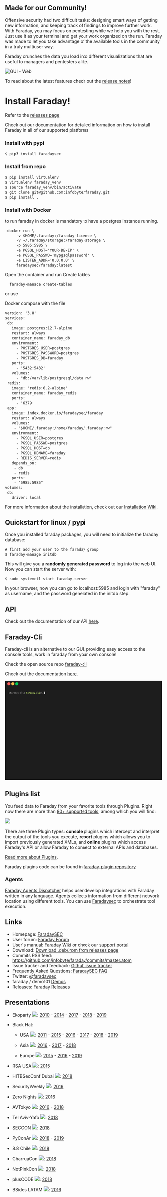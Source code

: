 
## Made for our Community!

Offensive security had two difficult tasks: designing smart ways of getting new information, and keeping track of findings to improve further work. With Faraday, you may focus on pentesting while we help you with the rest. Just use it as your terminal and get your work organized on the run.
Faraday was made to let you take advantage of the available tools in the community in a truly multiuser way.

Faraday crunches the data you load into different visualizations that are useful to managers and pentesters alike.

![GUI - Web](https://docs.faradaysec.com/images/activity-dashboard/Activity_Dashboard.png)




To read about the latest features check out the [release notes](https://github.com/infobyte/faraday/blob/master/RELEASE.md)!


# Install Faraday!

Refer to the [releases page](https://github.com/infobyte/faraday/releases)

Check out our documentation for detailed information on how to install Faraday in all of our supported platforms

### Install with pypi
```shell
$ pip3 install faradaysec
```

### Install from repo
```shell
$ pip install virtualenv
$ virtualenv faraday_venv
$ source faraday_venv/bin/activate
$ git clone git@github.com:infobyte/faraday.git
$ pip install .
```
### Install with Docker

to run faraday in docker is mandatory to have a postgres instance running.

```shell
 docker run \
     -v $HOME/.faraday:/faraday-license \
     -v ~/.faraday/storage:/faraday-storage \
     -p 5985:5985 \
     -e PGSQL_HOST='YOUR-DB-IP' \
     -e PGSQL_PASSWD='mypgsqlpassword' \
     -e LISTEN_ADDR='0.0.0.0' \
     faradaysec/faraday:latest
  ```

Open the container and run Create tables

```shell
  faraday-manace create-tables
 ```


or use

Docker compose with the file
 ```shell
version: '3.8'
services:
  db:
    image: postgres:12.7-alpine
    restart: always
    container_name: faraday_db
    environment:
      - POSTGRES_USER=postgres
      - POSTGRES_PASSWORD=postgres
      - POSTGRES_DB=faraday
    ports:
      - '5432:5432'
    volumes:
      - "db:/var/lib/postgresql/data:rw"
  redis:
    image: 'redis:6.2-alpine'
    container_name: faraday_redis
    ports:
      - '6379'
  app:
    image: index.docker.io/faradaysec/faraday
    restart: always
    volumes:
     - "$HOME/.faraday:/home/faraday/.faraday:rw"
    environment:
      - PGSQL_USER=postgres
      - PGSQL_PASSWD=postgres
      - PGSQL_HOST=db
      - PGSQL_DBNAME=faraday
      - REDIS_SERVER=redis
    depends_on:
     - db
     - redis
    ports:
     - "5985:5985"
volumes:
  db:
    driver: local
 ```

For more information about the installation, check out our [Installation Wiki](https://github.com/infobyte/faraday/wiki/Install-Guide).

## Quickstart for linux / pypi

Once you installed faraday packages, you will need to initialize the faraday database:

```shell
# first add your user to the faraday group
$ faraday-manage initdb
```

This will give you a **randomly generated password** to log into the web UI.
Now you can start the server with:

```
$ sudo systemctl start faraday-server
```

In your browser, now you can go to localhost:5985 and login with "faraday" as username, and the password generated in the initdb step.


## API

Check out the documentation of our API [here](https://api.faradaysec.com/).

## Faraday-Cli
Faraday-cli is an alternative to our GUI, providing easy access to the console tools, work in faraday from your own console!

Check the open source repo [faraday-cli](https://github.com/infobyte/faraday-cli)

Check out the documentation [here](https://docs.faraday-cli.faradaysec.com/).


![Example](./docs/images/general.gif)



## Plugins list

You feed data to Faraday from your favorite tools through Plugins. Right now there are more than [80+ supported tools](https://github.com/infobyte/faraday/wiki/Plugin-List), among which you will find:

![](https://raw.github.com/wiki/infobyte/faraday/images/plugins/Plugins.png)

There are three Plugin types: **console** plugins which intercept and interpret the output of the tools you execute, **report** plugins which allows you to import previously generated XMLs, and **online** plugins which access Faraday's API or allow Faraday to connect to external APIs and databases.

[Read more about Plugins](http://github.com/infobyte/faraday/wiki/Plugin-List).

Faraday plugins code can be found in [faraday-plugin repository](https://github.com/infobyte/faraday_plugins)

### Agents

[Faraday Agents Dispatcher](https://github.com/infobyte/faraday_agent_dispatcher) helps user develop integrations with Faraday written in any language.
Agents collects information from different network location using different tools. You can use [Faradaysec](https://www.faradaysec.com) to orchestrate tool execution.


## Links

* Homepage: [FaradaySEC](https://www.faradaysec.com)
* User forum: [Faraday Forum](https://github.com/infobyte/faraday/issues)
* User's manual: [Faraday Wiki](https://docs.faradaysec.com) or check our [support portal](https://support.faradaysec.com/portal/home)
* Download: [Download .deb/.rpm from releases page](https://github.com/infobyte/faraday/releases)
* Commits RSS feed: https://github.com/infobyte/faraday/commits/master.atom
* Issue tracker and feedback: [Github issue tracker](https://github.com/infobyte/faraday/issues)
* Frequently Asked Questions: [FaradaySEC FAQ](https://docs.faradaysec.com/FAQ/)
* Twitter: [@faradaysec](https://twitter.com/faradaysec)
* faraday / demo101 [Demos](https://demo101.faradaysec.com/#/login)
* Releases: [Faraday Releases](https://github.com/infobyte/faraday/releases/)

## Presentations

* Ekoparty ![](https://raw.github.com/wiki/infobyte/faraday/images/flags/argentina.png):
    [2010](http://vimeo.com/16516987) -
    [2014](https://www.youtube.com/watch?v=_j0T2S6Ppfo) -
    [2017](http://blog.infobytesec.com/2017/10/ekoparty-2017-review_23.html) -
    [2018](http://blog.infobytesec.com/2018/10/ekoparty-2018-review_18.html) -
    [2019](https://medium.com/faraday/ekoparty-2019-review-abd1940ac8c6?source=collection_home---4------5-----------------------)

* Black Hat:
    * USA ![](https://raw.github.com/wiki/infobyte/faraday/images/flags/usa.png):
        [2011](http://www.infobytesec.com/down/Faraday_BH2011_Arsenal.pdf) -
        [2015](https://www.blackhat.com/us-15/arsenal.html#faraday) -
        [2016](https://www.blackhat.com/us-16/arsenal.html#faraday) -
        [2017](https://www.blackhat.com/us-17/event-sponsors.html#faraday) -
        [2018](https://www.blackhat.com/us-18/event-sponsors.html#faraday) -
        [2019](https://medium.com/faraday/another-year-at-las-vegas-with-faraday-21b0edcf8d6?source=collection_home---4------8-----------------------)

    * Asia ![](https://raw.github.com/wiki/infobyte/faraday/images/flags/singapore.png):
        [2016](https://www.blackhat.com/asia-16/arsenal.html#faraday) -
        [2017](https://www.blackhat.com/asia-17/arsenal.html#faraday) -
        [2018](https://www.blackhat.com/asia-18/arsenal.html#faraday-v3-collaborative-penetration-test-and-vulnerability-management-platform)

    * Europe ![](https://raw.github.com/wiki/infobyte/faraday/images/flags/europe.png):
        [2015](https://www.blackhat.com/eu-15/arsenal.html#faraday) -
        [2016](https://www.blackhat.com/eu-16/arsenal.html#faraday) -
        [2019](https://medium.com/faraday/the-end-of-the-year-is-always-jam-packed-it-is-a-period-for-looking-back-and-celebrating-the-road-fcf5cb007a3a)

* RSA USA ![](https://raw.github.com/wiki/infobyte/faraday/images/flags/usa.png):
    [2015](https://www.rsaconference.com/events/us15/expo-sponsors/exhibitor-list/1782/infobyte-llc)

* HITBSecConf Dubai ![](https://raw.github.com/wiki/infobyte/faraday/images/flags/uae.png):
   [2018](https://conference.hitb.org/hitbsecconf2018dxb/hitb-armory/)

* SecurityWeekly ![](https://raw.github.com/wiki/infobyte/faraday/images/flags/usa.png):
   [2016](http://securityweekly.com/2016/08/02/security-weekly-475-federico-kirschbaum/)

* Zero Nights ![](https://raw.github.com/wiki/infobyte/faraday/images/flags/russia.png):
   [2016](https://www.slideshare.net/AlexanderLeonov2/enterprise-vulnerability-management-zeronights16)

* AVTokyo ![](https://raw.github.com/wiki/infobyte/faraday/images/flags/japan.png):
    [2016](http://en.avtokyo.org/avtokyo2016/event) -
    [2018](http://en.avtokyo.org/avtokyo2018/event)

* Tel Aviv-Yafo ![](https://raw.github.com/wiki/infobyte/faraday/images/flags/israel.png):
   [2018](https://www.meetup.com/infobyte/events/254031671/)

* SECCON ![](https://raw.github.com/wiki/infobyte/faraday/images/flags/japan.png):
   [2018](https://2018.seccon.jp/seccon/yorozu2018.html)


* PyConAr ![](https://raw.github.com/wiki/infobyte/faraday/images/flags/argentina.png):
   [2018](https://eventos.python.org.ar/events/pyconar2018/activity/75/) -
   [2019](https://eventos.python.org.ar/events/pyconar2019/activity/251/)

* 8.8 Chile ![](https://raw.github.com/wiki/infobyte/faraday/images/flags/chile.png):
   [2018](http://blog.infobytesec.com/2018/11/chronicles-of-trip-to-santiago-88-review.html)

* CharruaCon ![](https://raw.github.com/wiki/infobyte/faraday/images/flags/uruguay.png):
   [2018](https://charrua.org/presentaciones2018/Love_is_in_the_air__Reverse_Engineering_a_hitty_drone.pdf)

* NotPinkCon ![](https://raw.github.com/wiki/infobyte/faraday/images/flags/argentina.png):
   [2018](https://twitter.com/NotPinkCon)

* plusCODE ![](https://raw.github.com/wiki/infobyte/faraday/images/flags/argentina.png):
   [2018](http://pluscode.cc/portfolio_page/introduccion-practica-al-hardware-hacking/)

* BSides LATAM ![](https://raw.github.com/wiki/infobyte/faraday/images/flags/brazil.png):
   [2016](http://www.infobytesec.com/down/Faraday_BsideLatam_2016.pdf)
